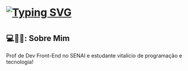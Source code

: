 
<h1><a href="https://git.io/typing-svg"><img src="https://readme-typing-svg.herokuapp.com?font=Fira+Code&weight=500&pause=1000&color=79463D74&background=FFFFFF00&center=verdadeiro&vCenter=falso&repeat=verdadeiro&random=falso&width=435&lines=Ol%C3%A1%2CEu+sou+a+Gabrielly" alt="Typing SVG" /></a> </h1>
    
 #
<h2> 💻🍺🧙: Sobre Mim </h2>

<div>
  <p>Prof de Dev Front-End no SENAI e estudante vitalício de programação e tecnologia!</p>
</div>
